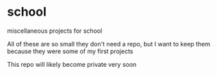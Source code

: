 # school
miscellaneous projects for school

All of these are so small they don't need a repo, but I want to keep them because they were some of my first projects

This repo will likely become private very soon
